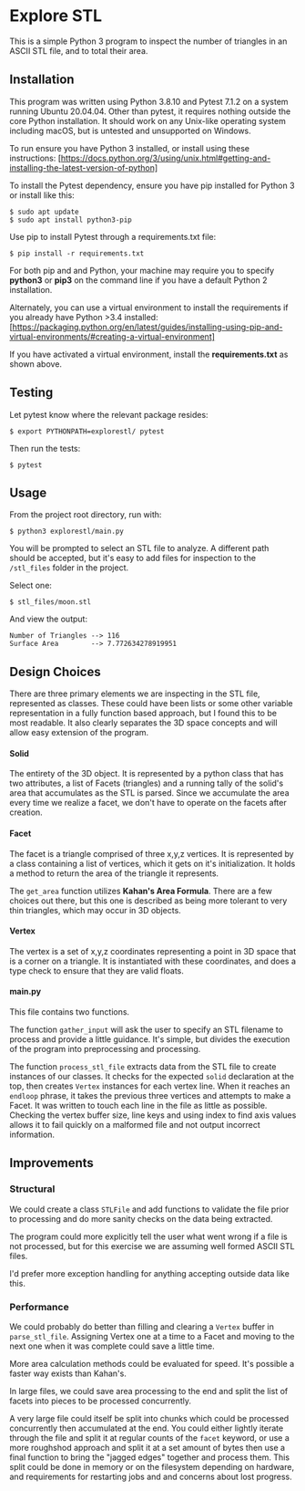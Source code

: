 
# Explore STL

This is a simple Python 3 program to inspect the number of triangles in an ASCII STL file, and to total their area.

## Installation

This program was written using Python 3.8.10 and Pytest 7.1.2 on a system running Ubuntu 20.04.04. 
Other than pytest, it requires nothing outside the core Python installation.
It should work on any Unix-like operating system including macOS, but is untested and unsupported on Windows.

To run ensure you have Python 3 installed, or install using these instructions:
[https://docs.python.org/3/using/unix.html#getting-and-installing-the-latest-version-of-python]

To install the Pytest dependency, ensure you have pip installed for Python 3 or install like this:

```
$ sudo apt update
$ sudo apt install python3-pip
```

Use pip to install Pytest through a requirements.txt file:

```
$ pip install -r requirements.txt
```

For both pip and and Python, your machine may require you to specify **python3** or **pip3** on the 
command line if you have a default Python 2 installation.

Alternately, you can use a virtual environment to install the requirements if you already have Python >3.4 installed:
[https://packaging.python.org/en/latest/guides/installing-using-pip-and-virtual-environments/#creating-a-virtual-environment]

If you have activated a virtual environment, install the **requirements.txt** as shown above.

## Testing

Let pytest know where the relevant package resides:
```
$ export PYTHONPATH=explorestl/ pytest
```

Then run the tests:

```
$ pytest
```

## Usage

From the project root directory, run with:

```
$ python3 explorestl/main.py
```

You will be prompted to select an STL file to analyze. A different path should be accepted, but it's easy to 
add files for inspection to the `/stl_files` folder in the project.

Select one:

```
$ stl_files/moon.stl
```

And view the output:

```
Number of Triangles --> 116
Surface Area        --> 7.772634278919951
```

## Design Choices

There are three primary elements we are inspecting in the STL file, represented as classes.
These could have been lists or some other variable representation in a fully function based approach, but I found this to be most readable. It also clearly separates the 3D space concepts
and will allow easy extension of the program.

#### Solid

The entirety of the 3D object. It is represented by a python class that
has two attributes, a list of Facets (triangles) and a running tally of the
solid's area that accumulates as the STL is parsed. Since we accumulate the 
area every time we realize a facet, we don't have to operate on the facets
after creation.

#### Facet

The facet is a triangle comprised of three x,y,z vertices. It is represented by 
a class containing a list of vertices, which it gets on it's initialization.
It holds a method to return the area of the triangle it represents.

The `get_area` function utilizes **Kahan's Area Formula**. There are a few choices
out there, but this one is described as being more tolerant to very thin triangles,
which may occur in 3D objects.

#### Vertex

The vertex is a set of x,y,z coordinates representing a point in 3D space that is a
corner on a triangle. It is instantiated with these coordinates, and does a type check
to ensure that they are valid floats.

#### main.py

This file contains two functions. 

The function `gather_input` will ask the user to specify an STL filename
to process and provide a little guidance. It's simple, but divides the execution of the program into preprocessing and processing.

The function `process_stl_file` extracts data from the STL file to create instances of our classes. It checks for the expected `solid` declaration at the top, then creates `Vertex` instances for each vertex line. When it reaches an `endloop` phrase, it takes the previous three vertices and attempts to make a Facet. It was written to touch each line in the file as little as possible. Checking the vertex buffer size, line keys and using index to find axis values allows it to fail quickly on a malformed file and not output incorrect information.

## Improvements

### Structural

  We could create a class `STLFile` and add functions to validate the file prior to processing and do more sanity checks on the data being extracted.

  The program could more explicitly tell the user what went wrong if a file is not processed, but for this exercise we are assuming well formed ASCII STL files.

  I'd prefer more exception handling for anything accepting outside data like this.

### Performance

  We could probably do better than filling and clearing a `Vertex`
  buffer in `parse_stl_file`. Assigning Vertex one at a time to a Facet and moving to the next one when it was complete could save a little time.

  More area calculation methods could be evaluated for speed. It's possible a faster way exists than Kahan's.

  In large files, we could save area processing to the end and split the list of facets into pieces
  to be processed concurrently. 

  A very large file could itself be split into chunks which could be processed concurrently then accumulated at the end. You could either lightly iterate through the file and split it at
  regular counts of the `facet` keyword, or use a more roughshod approach and split it at a set 
  amount of bytes then use a final function to bring the "jagged edges" together and process them. This split could be done in memory or on the filesystem depending on hardware, and requirements for restarting jobs and and concerns about lost progress.
